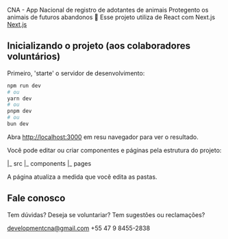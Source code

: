 CNA - App Nacional de registro de adotantes de animais Protegento os animais de futuros abandonos 💚
Esse projeto utiliza de React com Next.js [Next.js](https://nextjs.org/)

## Inicializando o projeto (aos colaboradores voluntários)

Primeiro, 'starte' o servidor de desenvolvimento:

```bash
npm run dev
# ou
yarn dev
# ou
pnpm dev
# ou
bun dev
```

Abra [http://localhost:3000](http://localhost:3000) em resu navegador para ver o resultado.

Você pode editar ou criar componentes e páginas pela estrutura do projeto:

|_ src
|_ components
|\_ pages

A página atualiza a medida que você edita as pastas.

## Fale conosco

Tem dúvidas? Deseja se voluntariar? Tem sugestões ou reclamações?

developmentcna@gmail.com
+55 47 9 8455-2838

